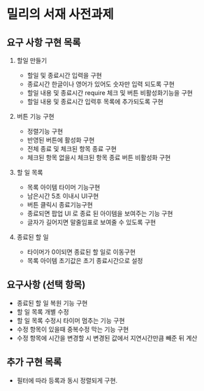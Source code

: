 # 밀리의 서재 사전과제

## 요구 사항 구현 목록

1. 할일 만들기

   - 할일 및 종료시간 입력을 구현
   - 종료시간 한글이나 영어가 있어도 숫자만 입력 되도록 구현
   - 할일 내용 및 종료시간 require 체크 및 버튼 비활성화기능을 구현
   - 할일 내용 및 종료시간 입력후 목록에 추가되도록 구현

2. 버튼 기능 구현

   - 정렬기능 구현
   - 반영된 버튼에 활성화 구현
   - 전체 종료 및 체크된 항목 종료 구현
   - 체크된 항목 없을시 체크된 항목 종료 버튼 비활성화 구현

3. 할 일 목록

   - 목록 아이템 타이머 기능구현
   - 남은시간 5초 이내시 UI구현
   - 버튼 클릭시 종료기능구현
   - 종료되면 팝업 UI 로 종료 된 아이템을 보여주는 기능 구현
   - 글자가 길어지면 말줄임표로 보여줄 수 있도록 구현

4. 종료된 할 일

   - 타이머가 0이되면 종료된 할 일로 이동구현
   - 목록 아이템 초기값은 초기 종료시간으로 설정

## 요구사항 (선택 항목)

- 종료된 할 일 복원 기능 구현
- 할 일 목록 개별 수정
- 할 일 목록 수정시 타이머 멈추는 기능 구현
- 수정 항목이 있을때 중복수정 막는 기능 구현
- 수정 항목에 시간을 변경할 시 변경된 값에서 지연시간만큼 빼준 뒤 계산

## 추가 구현 목록

- 필터에 따라 등록과 동시 정렬되게 구현.
